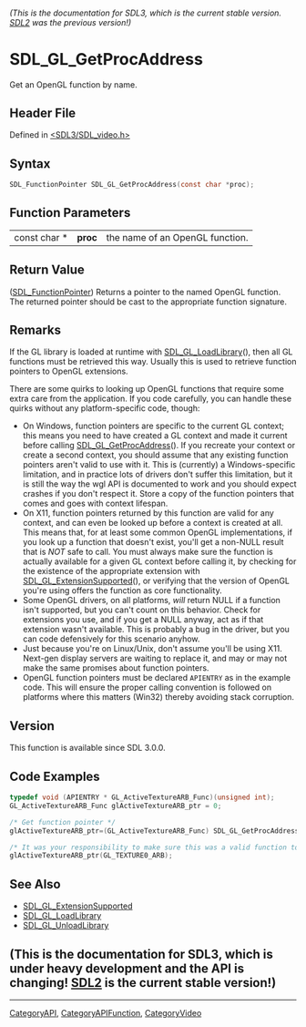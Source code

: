 ###### (This is the documentation for SDL3, which is the current stable version. [SDL2](https://wiki.libsdl.org/SDL2/) was the previous version!)
# SDL_GL_GetProcAddress

Get an OpenGL function by name.

## Header File

Defined in [<SDL3/SDL_video.h>](https://github.com/libsdl-org/SDL/blob/main/include/SDL3/SDL_video.h)

## Syntax

```c
SDL_FunctionPointer SDL_GL_GetProcAddress(const char *proc);
```

## Function Parameters

|              |          |                                 |
| ------------ | -------- | ------------------------------- |
| const char * | **proc** | the name of an OpenGL function. |

## Return Value

([SDL_FunctionPointer](SDL_FunctionPointer)) Returns a pointer to the named
OpenGL function. The returned pointer should be cast to the appropriate
function signature.

## Remarks

If the GL library is loaded at runtime with
[SDL_GL_LoadLibrary](SDL_GL_LoadLibrary)(), then all GL functions must be
retrieved this way. Usually this is used to retrieve function pointers to
OpenGL extensions.

There are some quirks to looking up OpenGL functions that require some
extra care from the application. If you code carefully, you can handle
these quirks without any platform-specific code, though:

- On Windows, function pointers are specific to the current GL context;
  this means you need to have created a GL context and made it current
  before calling [SDL_GL_GetProcAddress](SDL_GL_GetProcAddress)(). If you
  recreate your context or create a second context, you should assume that
  any existing function pointers aren't valid to use with it. This is
  (currently) a Windows-specific limitation, and in practice lots of
  drivers don't suffer this limitation, but it is still the way the wgl API
  is documented to work and you should expect crashes if you don't respect
  it. Store a copy of the function pointers that comes and goes with
  context lifespan.
- On X11, function pointers returned by this function are valid for any
  context, and can even be looked up before a context is created at all.
  This means that, for at least some common OpenGL implementations, if you
  look up a function that doesn't exist, you'll get a non-NULL result that
  is _NOT_ safe to call. You must always make sure the function is actually
  available for a given GL context before calling it, by checking for the
  existence of the appropriate extension with
  [SDL_GL_ExtensionSupported](SDL_GL_ExtensionSupported)(), or verifying
  that the version of OpenGL you're using offers the function as core
  functionality.
- Some OpenGL drivers, on all platforms, *will* return NULL if a function
  isn't supported, but you can't count on this behavior. Check for
  extensions you use, and if you get a NULL anyway, act as if that
  extension wasn't available. This is probably a bug in the driver, but you
  can code defensively for this scenario anyhow.
- Just because you're on Linux/Unix, don't assume you'll be using X11.
  Next-gen display servers are waiting to replace it, and may or may not
  make the same promises about function pointers.
- OpenGL function pointers must be declared `APIENTRY` as in the example
  code. This will ensure the proper calling convention is followed on
  platforms where this matters (Win32) thereby avoiding stack corruption.

## Version

This function is available since SDL 3.0.0.

## Code Examples

```c
typedef void (APIENTRY * GL_ActiveTextureARB_Func)(unsigned int);
GL_ActiveTextureARB_Func glActiveTextureARB_ptr = 0;

/* Get function pointer */
glActiveTextureARB_ptr=(GL_ActiveTextureARB_Func) SDL_GL_GetProcAddress("glActiveTextureARB");

/* It was your responsibility to make sure this was a valid function to call! */
glActiveTextureARB_ptr(GL_TEXTURE0_ARB);
```

## See Also

- [SDL_GL_ExtensionSupported](SDL_GL_ExtensionSupported)
- [SDL_GL_LoadLibrary](SDL_GL_LoadLibrary)
- [SDL_GL_UnloadLibrary](SDL_GL_UnloadLibrary)


## (This is the documentation for SDL3, which is under heavy development and the API is changing! [SDL2](https://wiki.libsdl.org/SDL2/) is the current stable version!)



----
[CategoryAPI](CategoryAPI), [CategoryAPIFunction](CategoryAPIFunction), [CategoryVideo](CategoryVideo)

